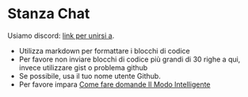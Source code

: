 # Stanza Chat

Usiamo discord: [link per unirsi a](https://discord.gg/CpevuvY).

* Utilizza markdown per formattare i blocchi di codice
* Per favore non inviare blocchi di codice più grandi di 30 righe a qui, invece utilizzare gist o problema github
* Se possibile, usa il tuo nome utente Github.
* Per favore impara [Come fare domande Il Modo Intelligente](http://www.catb.org/~esr/faqs/smart-questions.html)
